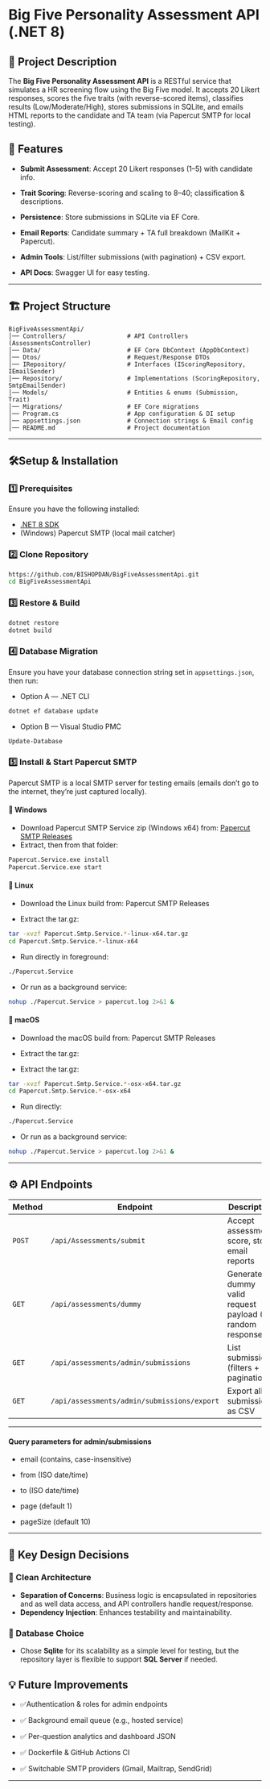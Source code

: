 ﻿# Big Five Personality Assessment API (.NET 8)

## 📌 Project Description
The **Big Five Personality Assessment API** is a RESTful service that simulates a HR screening 
flow using the Big Five model. It accepts 20 Likert responses, scores the five traits (with
reverse-scored items), classifies results (Low/Moderate/High), stores submissions in SQLite,
and emails HTML reports to the candidate and TA team (via Papercut SMTP for local testing).

## 🚀 Features
- **Submit Assessment**: Accept 20 Likert responses (1–5) with candidate info.

- **Trait Scoring**: Reverse-scoring and scaling to 8–40; classification & descriptions.

- **Persistence**: Store submissions in SQLite via EF Core.

- **Email Reports**: Candidate summary + TA full breakdown (MailKit + Papercut).

- **Admin Tools**: List/filter submissions (with pagination) + CSV export.

- **API Docs**: Swagger UI for easy testing.

---

## 🏗️ Project Structure
```
BigFiveAssessmentApi/
│── Controllers/                 # API Controllers (AssessmentsController)
│── Data/                        # EF Core DbContext (AppDbContext)
│── Dtos/                        # Request/Response DTOs
│── IRepository/                 # Interfaces (IScoringRepository, IEmailSender)
│── Repository/                  # Implementations (ScoringRepository, SmtpEmailSender)
│── Models/                      # Entities & enums (Submission, Trait)
│── Migrations/                  # EF Core migrations
│── Program.cs                   # App configuration & DI setup
│── appsettings.json             # Connection strings & Email config
│── README.md                    # Project documentation
```

---

## 🛠Setup & Installation
### **1️⃣ Prerequisites**
Ensure you have the following installed:
- [.NET 8 SDK](https://dotnet.microsoft.com/en-us/download/dotnet/8.0)
- (Windows) Papercut SMTP (local mail catcher)

### **2️⃣ Clone Repository**
```sh
https://github.com/BISHOPDAN/BigFiveAssessmentApi.git
cd BigFiveAssessmentApi
```

### **3️⃣ Restore & Build**
```sh
dotnet restore
dotnet build
```

### **4️⃣ Database Migration**
Ensure you have your database connection string set in `appsettings.json`, then run:
- Option A — .NET CLI
```sh
dotnet ef database update
```
- Option B — Visual Studio PMC
```sh
Update-Database
```

### **5️⃣ Install & Start Papercut SMTP**

Papercut SMTP is a local SMTP server for testing emails (emails don’t go to the internet, they’re just captured locally).

#### 🔹 Windows
- Download Papercut SMTP Service zip (Windows x64) from:
[Papercut SMTP Releases](https://github.com/ChangemakerStudios/Papercut-SMTP/releases)
- Extract, then from that folder:
```sh
Papercut.Service.exe install
Papercut.Service.exe start
```
#### 🔹 Linux
- Download the Linux build from:
Papercut SMTP Releases

- Extract the tar.gz:
```sh
tar -xvzf Papercut.Smtp.Service.*-linux-x64.tar.gz
cd Papercut.Smtp.Service.*-linux-x64
```
- Run directly in foreground:
```sh
./Papercut.Service
```
- Or run as a background service:
```sh
nohup ./Papercut.Service > papercut.log 2>&1 &
```
#### 🔹 macOS
- Download the macOS build from:
Papercut SMTP Releases
- Extract the tar.gz:

- Extract the tar.gz:
```sh
tar -xvzf Papercut.Smtp.Service.*-osx-x64.tar.gz
cd Papercut.Smtp.Service.*-osx-x64
```
- Run directly:
```sh
./Papercut.Service
```
- Or run as a background service:
```sh
nohup ./Papercut.Service > papercut.log 2>&1 &
```

---

## ⚙️ API Endpoints
| Method | Endpoint | Description |
|--------|----------|--------------|
| `POST` | `/api/Assessments/submit` | Accept assessment, score, store, email reports |
| `GET`  | `/api/assessments/dummy` | Generate a dummy valid request payload (20 random responses) |
| `GET`  | `/api/assessments/admin/submissions`| List submissions (filters + pagination) |
| `GET`  | `/api/assessments/admin/submissions/export` | Export all submissions as CSV |

---
#### Query parameters for admin/submissions

- email (contains, case-insensitive)

- from (ISO date/time)

- to (ISO date/time)

- page (default 1)

- pageSize (default 10)

---


## 🎯 Key Design Decisions
### **🔹 Clean Architecture**
- **Separation of Concerns**: Business logic is encapsulated in repositories
and as well data access, and API controllers handle request/response.
- **Dependency Injection**: Enhances testability and maintainability.

### **🔹 Database Choice**
- Chose **Sqlite** for its scalability as a simple level for testing, but the repository
layer is flexible to support **SQL Server** if needed.

## 💡 Future Improvements
- ✅Authentication & roles for admin endpoints

- ✅ Background email queue (e.g., hosted service)

- ✅ Per-question analytics and dashboard JSON

- ✅ Dockerfile & GitHub Actions CI

- ✅ Switchable SMTP providers (Gmail, Mailtrap, SendGrid)

---